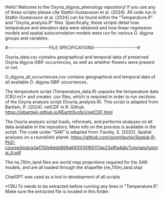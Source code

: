 Hello!
Welcome to the Oxyria_digyna_phenology repository! If you use any of these scripts please cite Stattin Gustavsson et al. (2024). 
All code run in Stattin Gustavsson et al. [2024] can be found within the "Temperature.R" and "Oxyria_analysis.R" files. Specifically, these scripts 
detail how temperature and elevation data were obtained and how linear 
regression models and spatial autocorrelation models were run for various 
O. digyna groups and variables.

#---------------------FILE SPECIFICATIONS----------------------#

Oxyria_data.csv contains geographical and temporal data of
preserved Oxyria digyna GBIF occurrences, as well as whether
flowers were present or not.

O_digyna_all_occurrences.csv contains geographical and temporal
data of all available O. digyna GBIF occurrences.

The temperature script (Temperature_data.R) unpacks the
temperature data (CRU.nc)* and creates .csv files, which is
required in order to run sections of the Oxyria analysis script
(Oxyria_analysis.R). This script is adapted from:
Bartlein, P. (2024). netCDF in R. Github.
https://pjbartlein.github.io/REarthSysSci/netCDF.html

The Oxyria analysis script loads, reformats, and performs
analyses on all data available in the repository. More info on
the process is available in the script. The code under "SAR" is
adapted from:
Faurby, S. (2022). Spatial analyses on a round(ish) planet.
https://github.com/sorenfaurby/Spatial-R-PhD-course/blob/a3af750e6ddd568a6931f35f65117ae23a9fa4db/Tutorials/tutorial_4.pdf

The ne_110m_land files are world map projections required for
the SAR-models, and are all loaded through the shapefile
(ne_110m_land.shp)

ChatGPT was used as a tool in development of all scripts

*CRU.7z needs to be extracted before running any lines in
"Temperature.R". Make sure the extracted file is located
in this folder.
